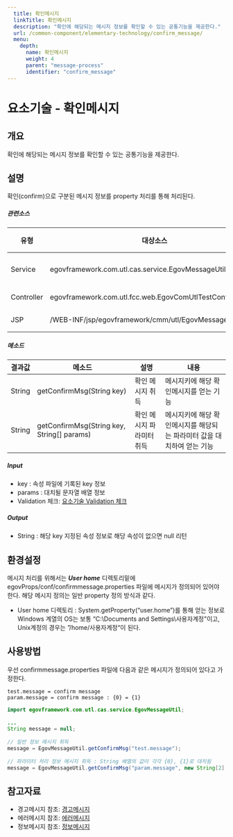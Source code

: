 ```yaml
---
  title: 확인메시지
  linkTitle: 확인메시지
  description: "확인에 해당되는 메시지 정보를 확인할 수 있는 공통기능을 제공한다."
  url: /common-component/elementary-technology/confirm_message/
  menu:
    depth:
      name: 확인메시지
      weight: 4
      parent: "message-process"
      identifier: "confirm_message"
---
```




# 요소기술 - 확인메시지

## 개요

 확인에 해당되는 메시지 정보를 확인할 수 있는 공통기능을 제공한다.

## 설명

 확인(confirm)으로 구분된 메시지 정보를 property 처리를 통해 처리된다.

##### 관련소스

| 유형 | 대상소스 | 설명 | 비고 |
| --- | --- | --- | --- |
| Service | egovframework.com.utl.cas.service.EgovMessageUtil.java | 메시지 처리 관련 유틸리티 |  |
| Controller | egovframework.com.utl.fcc.web.EgovComUtlTestController.java | 테스트용 controller |  |
| JSP | /WEB-INF/jsp/egovframework/cmm/utl/EgovMessage.jsp | 테스트 페이지 |  |

##### 메소드

| 결과값 | 메소드 | 설명 | 내용 |
| --- | --- | --- | --- |
| String | getConfirmMsg(String key) | 확인 메시지 취득 | 메시지키에 해당 확인메시지를 얻는 기능 |
| String | getConfirmMsg(String key, String[] params) | 확인 메시지 파라미터 취득 | 메시지키에 해당 확인메시지를 해당되는 파라미터 값을 대치하여 얻는 기능 |

##### Input

- key : 속성 파일에 기록된 key 정보
- params : 대치될 문자열 배열 정보
- Validation 체크: [요소기술 Validation 체크](https://www.egovframe.go.kr/wiki/doku.php?id=egovframework:%EC%9A%94%EC%86%8C%EA%B8%B0%EC%88%A0_validation_%EC%B2%B4%ED%81%AC)

##### Output

- String : 해당 key 지정된 속성 정보로 해당 속성이 없으면 null 리턴

## 환경설정

 메시지 처리를 위해서는 ***User home***  디렉토리밑에 egovProps/conf/confirmmessage.properties 파일에 메시지가 정의되어 있어야 한다. 해당 메시지 정의는 일반 property 정의 방식과 같다.

- User home 디렉토리 : System.getProperty(“user.home”)를 통해 얻는 정보로 Windows 계열의 OS는 보통 “C:\Documents and Settings\사용자계정"이고, Unix계정의 경우는 ”/home/사용자계정“이 된다.

## 사용방법

 우선 confirmmessage.properties 파일에 다음과 같은 메시지가 정의되어 있다고 가정한다.

```properties
test.message = confirm message
param.message = confirm message : {0} = {1}

```

```java
import egovframework.com.utl.cas.service.EgovMessageUtil;
 
...
String message = null;
 
// 일반 정보 메시지 취득
message = EgovMessageUtil.getConfirmMsg("test.message");
 
// 파라미터 처리 정보 메시지 취득 : String 배열의 값이 각각 {0}, {1}로 대치됨
message = EgovMessageUtil.getConfirmMsg("param.message", new String[2] {"확인", "해당되는 기대값이 없습니다."});
```

## 참고자료

- 경고메시지 참조: [경고메시지](https://egovframework.github.io/egovframe-docs/common-component/elementary-technology/warning_message/)
- 에러메시지 참조: [에러메시지](https://egovframework.github.io/egovframe-docs/common-component/elementary-technology/error_message/)
- 정보메시지 참조: [정보메시지](https://egovframework.github.io/egovframe-docs/common-component/elementary-technology/info_message/)
